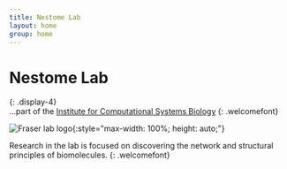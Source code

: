 ```yaml
---
title: Nestome Lab
layout: home
group: home
---
```


# Nestome Lab
{: .display-4}
<br>
...part of the [Institute for Computational Systems Biology](https://www.baumbachlab.net/)
{: .welcomefont}

![Fraser lab logo](static/img/logo/jf_retreat_logo.svg){:style="max-width: 100%; height: auto;"}

Research in the lab is focused on discovering the network and structural principles of biomolecules. 
{: .welcomefont}

